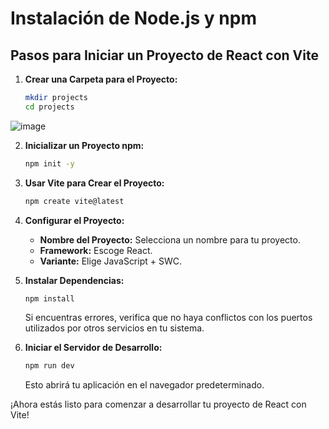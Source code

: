 # Instalación de Node.js y npm

## Pasos para Iniciar un Proyecto de React con Vite

1. **Crear una Carpeta para el Proyecto:**
    ```bash
    mkdir projects
    cd projects
    ```
![image](https://github.com/BryantMagik/React/assets/114482369/740c27d5-1d78-48dd-86b0-1bf1c5f199ad)

2. **Inicializar un Proyecto npm:**
    ```bash
    npm init -y
    ```

3. **Usar Vite para Crear el Proyecto:**
    ```bash
    npm create vite@latest
    ```

4. **Configurar el Proyecto:**
   - **Nombre del Proyecto:** Selecciona un nombre para tu proyecto.
   - **Framework:** Escoge React.
   - **Variante:** Elige JavaScript + SWC.

5. **Instalar Dependencias:**
    ```bash
    npm install
    ```

   Si encuentras errores, verifica que no haya conflictos con los puertos utilizados por otros servicios en tu sistema.

6. **Iniciar el Servidor de Desarrollo:**
    ```bash
    npm run dev
    ```

   Esto abrirá tu aplicación en el navegador predeterminado.

¡Ahora estás listo para comenzar a desarrollar tu proyecto de React con Vite!

